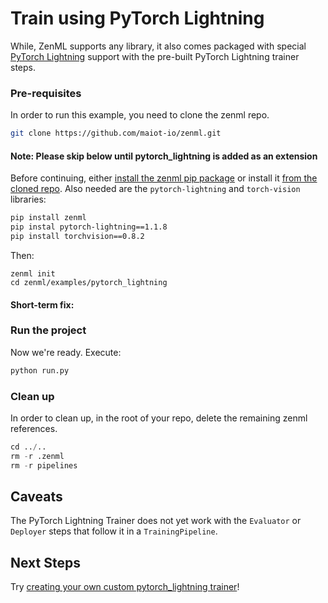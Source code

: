 # Train using PyTorch Lightning
While, ZenML supports any library, it also comes packaged with special [PyTorch Lightning](https://pytorch_lightning.org/) support with 
the pre-built PyTorch Lightning trainer steps.


### Pre-requisites
In order to run this example, you need to clone the zenml repo.

```bash
git clone https://github.com/maiot-io/zenml.git
```

#### Note: Please skip below until pytorch_lightning is added as an extension
Before continuing, either [install the zenml pip package](https://docs.zenml.io/getting-started/installation.html) or install it [from the cloned repo](../../zenml/README.md). 
Also needed are the `pytorch-lightning` and `torch-vision` libraries:

```bash
pip install zenml
pip instal pytorch-lightning==1.1.8
pip install torchvision==0.8.2
```

Then:
```
zenml init
cd zenml/examples/pytorch_lightning
```

#### Short-term fix:


### Run the project
Now we're ready. Execute:

```bash
python run.py
```


### Clean up
In order to clean up, in the root of your repo, delete the remaining zenml references.

```python
cd ../..
rm -r .zenml
rm -r pipelines
```

## Caveats
The PyTorch Lightning Trainer does not yet work with the `Evaluator` or `Deployer` steps that follow it in a `TrainingPipeline`.

## Next Steps
Try [creating your own custom pytorch_lightning trainer](https://docs.zenml.io/getting-started/creating-custom-logic.html)!